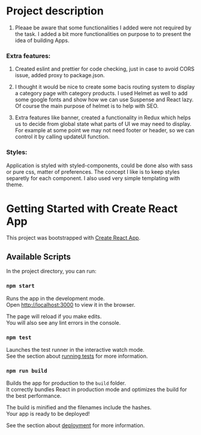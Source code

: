 # Project description

1. Pleaae be aware that some functionalities I added were not required by the task. I added a bit more functionalities on purpose to to present the idea of building Apps.

### Extra features:

1. Created eslint and prettier for code checking, just in case to avoid CORS issue, added proxy to package.json.

2. I thought it would be nice to create some bacis routing system to display a category page with category products. I used Helmet as well to add some google fonts and show how we can use Suspense and React lazy. Of course the main purpose of helmet is to help with SEO.

3. Extra features like banner, created a functionality in Redux which helps us to decide from global state what parts of UI we may need to display. For example at some point we may not need footer or header, so we can control it by calling updateUI function.

### Styles:

Application is styled with styled-components, could be done also with sass or pure css, matter of preferences. The concept I like is to keep styles separetly for each component.
I also used very simple templating with theme.

# Getting Started with Create React App

This project was bootstrapped with [Create React App](https://github.com/facebook/create-react-app).

## Available Scripts

In the project directory, you can run:

### `npm start`

Runs the app in the development mode.\
Open [http://localhost:3000](http://localhost:3000) to view it in the browser.

The page will reload if you make edits.\
You will also see any lint errors in the console.

### `npm test`

Launches the test runner in the interactive watch mode.\
See the section about [running tests](https://facebook.github.io/create-react-app/docs/running-tests) for more information.

### `npm run build`

Builds the app for production to the `build` folder.\
It correctly bundles React in production mode and optimizes the build for the best performance.

The build is minified and the filenames include the hashes.\
Your app is ready to be deployed!

See the section about [deployment](https://facebook.github.io/create-react-app/docs/deployment) for more information.
